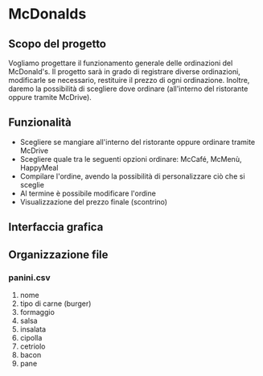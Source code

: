 # McDonalds

## Scopo del progetto
Vogliamo progettare il funzionamento generale delle ordinazioni del McDonald's. Il progetto sarà in grado di registrare diverse ordinazioni, modificarle se necessario, restituire il prezzo di ogni ordinazione. Inoltre, daremo la possibilità di scegliere dove ordinare (all'interno del ristorante oppure tramite McDrive).

## Funzionalità
* Scegliere se mangiare all'interno del ristorante oppure ordinare tramite McDrive
* Scegliere quale tra le seguenti opzioni ordinare: McCafé, McMenù, HappyMeal
* Compilare l'ordine, avendo la possibilità di personalizzare ciò che si sceglie
* Al termine è possibile modificare l'ordine
* Visualizzazione del prezzo finale (scontrino)

## Interfaccia grafica


## Organizzazione file
### panini.csv
1. nome
2. tipo di carne (burger)
3. formaggio
4. salsa
5. insalata
6. cipolla
7. cetriolo
8. bacon
9. pane
